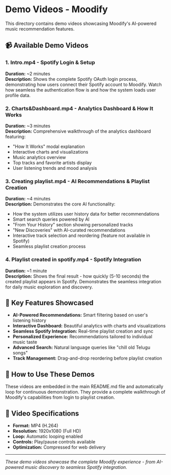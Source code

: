 # Demo Videos - Moodify

This directory contains demo videos showcasing Moodify's AI-powered music recommendation features.

## 📹 Available Demo Videos

### 1. **Intro.mp4** - Spotify Login & Setup
**Duration:** ~2 minutes  
**Description:** Shows the complete Spotify OAuth login process, demonstrating how users connect their Spotify account to Moodify. Watch how seamless the authentication flow is and how the system loads user profile data.

### 2. **Charts&Dashboard.mp4** - Analytics Dashboard & How It Works
**Duration:** ~3 minutes  
**Description:** Comprehensive walkthrough of the analytics dashboard featuring:
- "How It Works" modal explanation
- Interactive charts and visualizations
- Music analytics overview
- Top tracks and favorite artists display
- User listening trends and mood analysis

### 3. **Creating playlist.mp4** - AI Recommendations & Playlist Creation
**Duration:** ~4 minutes  
**Description:** Demonstrates the core AI functionality:
- How the system utilizes user history data for better recommendations
- Smart search queries powered by AI
- "From Your History" section showing personalized tracks
- "New Discoveries" with AI-curated recommendations
- Interactive track selection and reordering (feature not available in Spotify)
- Seamless playlist creation process

### 4. **Playlist created in spotify.mp4** - Spotify Integration
**Duration:** ~1 minute  
**Description:** Shows the final result - how quickly (5-10 seconds) the created playlist appears in Spotify. Demonstrates the seamless integration for daily music exploration and discovery.

## 🎯 Key Features Showcased

- **AI-Powered Recommendations:** Smart filtering based on user's listening history
- **Interactive Dashboard:** Beautiful analytics with charts and visualizations
- **Seamless Spotify Integration:** Real-time playlist creation and sync
- **Personalized Experience:** Recommendations tailored to individual music taste
- **Advanced Search:** Natural language queries like "chill old Telugu songs"
- **Track Management:** Drag-and-drop reordering before playlist creation

## 🚀 How to Use These Demos

These videos are embedded in the main README.md file and automatically loop for continuous demonstration. They provide a complete walkthrough of Moodify's capabilities from login to playlist creation.

## 📱 Video Specifications

- **Format:** MP4 (H.264)
- **Resolution:** 1920x1080 (Full HD)
- **Loop:** Automatic looping enabled
- **Controls:** Play/pause controls available
- **Optimization:** Compressed for web delivery

---

*These demo videos showcase the complete Moodify experience - from AI-powered music discovery to seamless Spotify integration.*